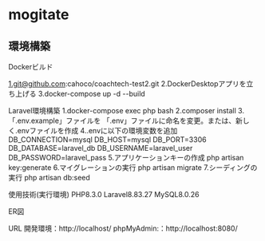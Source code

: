 # mogitate

## 環境構築

Dockerビルド

1.git@github.com:cahoco/coachtech-test2.git
2.DockerDesktopアプリを立ち上げる
3.docker-compose up -d --build

Laravel環境構築
1.docker-compose exec php bash
2.composer install
3.「.env.example」ファイルを 「.env」ファイルに命名を変更。または、新しく.envファイルを作成
4..envに以下の環境変数を追加
DB_CONNECTION=mysql
DB_HOST=mysql
DB_PORT=3306
DB_DATABASE=laravel_db
DB_USERNAME=laravel_user
DB_PASSWORD=laravel_pass
5.アプリケーションキーの作成
php artisan key:generate
6.マイグレーションの実行
php artisan migrate
7.シーディングの実行
php artisan db:seed

使用技術(実行環境)
PHP8.3.0
Laravel8.83.27
MySQL8.0.26

ER図

URL
開発環境：http://localhost/
phpMyAdmin:：http://localhost:8080/
